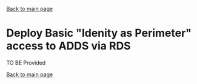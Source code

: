[Back to main page](DeploymentOutline.md)
# Deploy Basic "Idenity as Perimeter" access to ADDS via RDS


TO BE Provided







[Back to main page](DeploymentOutline.md)
